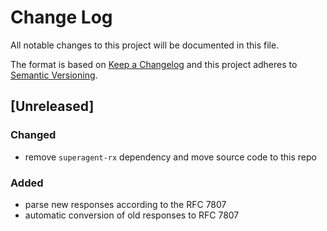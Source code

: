 # Change Log
All notable changes to this project will be documented in this file.

The format is based on [Keep a Changelog](http://keepachangelog.com/) and this project adheres to [Semantic Versioning](http://semver.org/).

## [Unreleased]

### Changed
- remove `superagent-rx` dependency and move source code to this repo
### Added
- parse new responses according to the RFC 7807
- automatic conversion of old responses to RFC 7807

